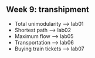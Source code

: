 
## Week 9: transhipment
- Total unimodularity --> lab01
- Shortest path --> lab02
- Maximum flow --> lab05
- Transportation --> lab06
- Buying train tickets --> lab07
